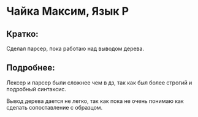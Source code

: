 
# Чайка Максим, Язык P

## Кратко:
Сделал парсер, пока работаю над выводом дерева.

## Подробнее:
Лексер и парсер были сложнее чем в дз, так как был более строгий и подробный синтаксис.

Вывод дерева дается не легко, так как пока не очень понимаю как сделать сопоставление с образцом.
